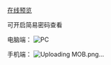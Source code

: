 [在线预览](https://resume-template-kappa.vercel.app)

可开启简易密码查看

电脑端：
![PC](https://github.com/user-attachments/assets/2244aa08-4997-465f-93f4-fe71a860dead)

手机端：
![Uploading MOB.png…]()

